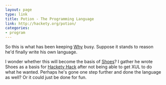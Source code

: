 ```yaml
---
layout: page
type: link
title: Potion - The Programming Language
link: http://hackety.org/potion/
categories: 
- program
---
```

So this is what has been keeping [Why](http://whytheluckystiff.net/) busy. Suppose it stands to reason he'd finally write his own language.

I wonder whether this will become the basis of [Shoes](http://shoooes.net/)? I gather he wrote Shoes as a basis for [Hackety Hack](http://hacketyhack.net/) after not being able to get XUL to do what he wanted. Perhaps he's gone one step further and done the language as well? Or it could just be done for fun.
